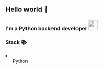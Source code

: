 ## Hello world 👋

<h3>
    I'm a Python backend developer <img src="https://images.icon-icons.com/112/PNG/512/python_18894.png" height="30" width="30">
</h3>

### Stack 📚

<li>
    <ul background-color="blue">Python</ul>
</li>
